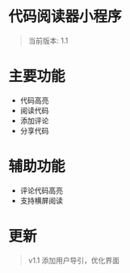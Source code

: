 # 代码阅读器小程序
> 当前版本: 1.1

# 主要功能
* 代码高亮
* 阅读代码
* 添加评论
* 分享代码

# 辅助功能
* 评论代码高亮
* 支持横屏阅读

# 更新
> v1.1 添加用户导引，优化界面
